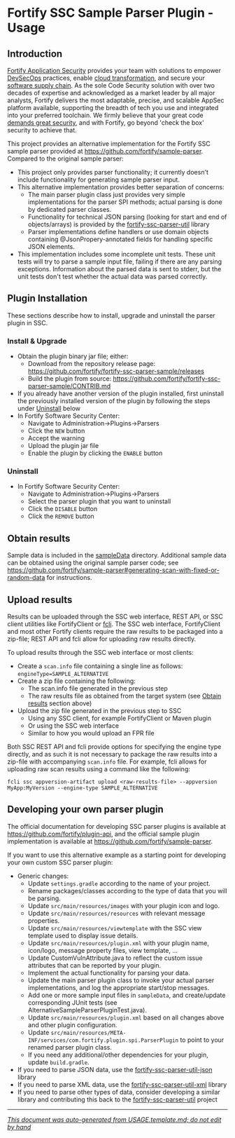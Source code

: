 
<!-- START-INCLUDE:repo-usage.md -->


<!-- START-INCLUDE:usage/h1.standard-parser-usage.md -->

<x-tag-head>
<x-tag-meta http-equiv="X-UA-Compatible" content="IE=edge"/>

<x-tag-script language="JavaScript"><!--
<X-INCLUDE url="https://cdn.jsdelivr.net/gh/highlightjs/cdn-release@10.0.0/build/highlight.min.js"/>
--></x-tag-script>

<x-tag-script language="JavaScript"><!--
<X-INCLUDE url="https://ajax.googleapis.com/ajax/libs/jquery/3.4.1/jquery.min.js" />
--></x-tag-script>

<x-tag-script language="JavaScript"><!--
<X-INCLUDE url="${gradleHelpersLocation}/spa_readme.js" />
--></x-tag-script>

<x-tag-style><!--
<X-INCLUDE url="https://cdn.jsdelivr.net/gh/highlightjs/cdn-release@10.0.0/build/styles/github.min.css" />
--></x-tag-style>

<x-tag-style><!--
<X-INCLUDE url="${gradleHelpersLocation}/spa_readme.css" />
--></x-tag-style>
</x-tag-head>

# Fortify SSC Sample Parser Plugin - Usage

## Introduction


<!-- START-INCLUDE:p.marketing-intro.md -->

[Fortify Application Security](https://www.microfocus.com/en-us/solutions/application-security) provides your team with solutions to empower [DevSecOps](https://www.microfocus.com/en-us/cyberres/use-cases/devsecops) practices, enable [cloud transformation](https://www.microfocus.com/en-us/cyberres/use-cases/cloud-transformation), and secure your [software supply chain](https://www.microfocus.com/en-us/cyberres/use-cases/securing-the-software-supply-chain). As the sole Code Security solution with over two decades of expertise and acknowledged as a market leader by all major analysts, Fortify delivers the most adaptable, precise, and scalable AppSec platform available, supporting the breadth of tech you use and integrated into your preferred toolchain. We firmly believe that your great code [demands great security](https://www.microfocus.com/cyberres/application-security/developer-security), and with Fortify, go beyond 'check the box' security to achieve that.

<!-- END-INCLUDE:p.marketing-intro.md -->



<!-- START-INCLUDE:repo-intro.md -->

This project provides an alternative implementation for the Fortify SSC sample parser provided at https://github.com/fortify/sample-parser. Compared to the original sample parser:

* This project only provides parser functionality; it currently doesn't include  functionality for generating sample parser input.
* This alternative implementation provides better separation of concerns:
    * The main parser plugin class just provides very simple implementations for the parser SPI methods; actual parsing is done by dedicated parser classes.
    * Functionality for technical JSON parsing (looking for start and end of objects/arrays) is provided by the [fortify-ssc-parser-util](https://github.com/fortify/fortify-ssc-parser-util) library
    * Parser implementations define handlers or use domain objects containing @JsonPropery-annotated fields for handling specific JSON elements.
* This implementation includes some incomplete unit tests. These unit tests will  try to parse a sample input file, failing if there are any parsing exceptions. Information about the parsed data is sent to stderr, but the unit tests don't test whether the actual data was parsed correctly.

<!-- END-INCLUDE:repo-intro.md -->


## Plugin Installation

These sections describe how to install, upgrade and uninstall the parser plugin in SSC.

### Install & Upgrade

* Obtain the plugin binary jar file; either:
     * Download from the repository release page: https://github.com/fortify/fortify-ssc-parser-sample/releases
     * Build the plugin from source: https://github.com/fortify/fortify-ssc-parser-sample/CONTRIB.md
* If you already have another version of the plugin installed, first uninstall the previously  installed version of the plugin by following the steps under [Uninstall](#uninstall) below
* In Fortify Software Security Center:
	* Navigate to Administration->Plugins->Parsers
	* Click the `NEW` button
	* Accept the warning
	* Upload the plugin jar file
	* Enable the plugin by clicking the `ENABLE` button
  
### Uninstall

* In Fortify Software Security Center:
     * Navigate to Administration->Plugins->Parsers
     * Select the parser plugin that you want to uninstall
     * Click the `DISABLE` button
     * Click the `REMOVE` button 

## Obtain results


<!-- START-INCLUDE:parser-obtain-results.md -->

Sample data is included in the [sampleData](sampleData) directory. Additional sample data can be obtained using the original sample parser code; see https://github.com/fortify/sample-parser#generating-scan-with-fixed-or-random-data for instructions.

<!-- END-INCLUDE:parser-obtain-results.md -->


## Upload results

Results can be uploaded through the SSC web interface, REST API, or SSC client utilities like FortifyClient or [fcli](https://github.com/fortify-ps/fcli). The SSC web interface, FortifyClient and most other Fortify clients require the raw results to be packaged into a zip-file; REST API and fcli allow for uploading raw results directly.

To upload results through the SSC web interface or most clients:

* Create a `scan.info` file containing a single line as follows:   
     `engineType=SAMPLE_ALTERNATIVE`
* Create a zip file containing the following:
	* The scan.info file generated in the previous step
	* The raw results file as obtained from the target system (see [Obtain results](#obtain-results) section above)
* Upload the zip file generated in the previous step to SSC
	* Using any SSC client, for example FortifyClient or Maven plugin
	* Or using the SSC web interface
	* Similar to how you would upload an FPR file
	
Both SSC REST API and fcli provide options for specifying the engine type directly, and as such it is not necessary to package the raw results into a zip-file with accompanying `scan.info` file. For example, fcli allows for uploading raw scan results using a command like the following:

`fcli ssc appversion-artifact upload <raw-results-file> --appversion MyApp:MyVersion --engine-type SAMPLE_ALTERNATIVE`

<!-- END-INCLUDE:usage/h1.standard-parser-usage.md -->


## Developing your own parser plugin

The official documentation for developing SSC parser plugins is available at https://github.com/fortify/plugin-api, and the official sample plugin implementation is available at https://github.com/fortify/sample-parser.

If you want to use this alternative example as a starting point for developing your own custom SSC parser plugin:

* Generic changes:
    * Update `settings.gradle` according to the name of your project.
    * Rename packages/classes according to the type of data that you will be parsing.
    * Update `src/main/resources/images` with your plugin icon and logo.
    * Update `src/main/resources/resources` with relevant message properties.
    * Update `src/main/resources/viewtemplate` with the SSC view template used to display issue details.
    * Update `src/main/resources/plugin.xml` with your plugin name, icon/logo, message property files, view template, ...
    * Update CustomVulnAttribute.java to reflect the custom issue attributes that can be reported by your plugin.
    * Implement the actual functionality for parsing your data.
    * Update the main parser plugin class to invoke your actual parser implementations, and log the appropriate start/stop messages.
    * Add one or more sample input files in `sampleData`, and create/update corresponding JUnit tests (see 
      AlternativeSampleParserPluginTest.java). 
    * Update `src/main/resources/plugin.xml` based on all changes above and other plugin configuration.
    * Update `src/main/resources/META-INF/services/com.fortify.plugin.spi.ParserPlugin` to point to your renamed parser plugin class.
    * If you need any additional/other dependencies for your plugin, update `build.gradle`.
* If you need to parse JSON data, use the [fortify-ssc-parser-util-json](https://github.com/fortify-ps/fortify-ssc-parser-util/tree/master/fortify-ssc-parser-util-json) library
* If you need to parse XML data, use the [fortify-ssc-parser-util-xml](https://github.com/fortify-ps/fortify-ssc-parser-util/tree/master/fortify-ssc-parser-util-xml) library
* If you need to parse other types of data, consider developing a similar library and contributing this back to the [fortify-ssc-parser-util](https://github.com/fortify/fortify-ssc-parser-util) project

<!-- END-INCLUDE:repo-usage.md -->


---

*[This document was auto-generated from USAGE.template.md; do not edit by hand](https://github.com/fortify/shared-doc-resources/blob/main/USAGE.md)*
